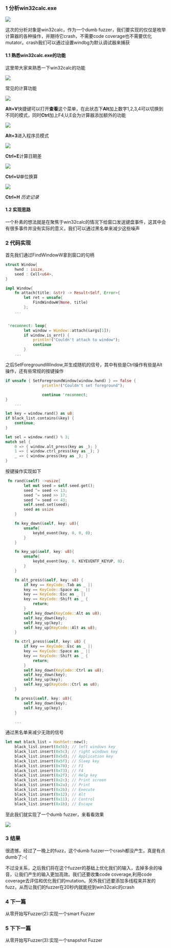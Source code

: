 
### 1 分析win32calc.exe

![](./rustdumbpng/1.jpg)

这次的分析对象是win32calc，作为一个dumb fuzzer，我们要实现的仅仅是枚举计算器的各种操作，并期待它crash，不需要code coverage也不需要优化mutator。crash我们可以通过设置windbg为默认调试器来捕获

#### 1.1 熟悉win32calc.exe的功能

这里带大家来熟悉一下win32calc的功能

![](./rustdumbpng/1.5.jpg)

常见的计算功能

![](./rustdumbpng/2.jpg)

**Alt+V**快捷键可以打开**查看**这个菜单，在此状态下**Alt**加上数字1,2,3,4可以切换到不同的模式，同时**Ctrl**加上F4,U,E会为计算器添加额外的功能

![](./rustdumbpng/3.jpg)

**Alt+3**进入程序员模式

![](./rustdumbpng/4.jpg)

**Ctrl+E**计算日期差

![](./rustdumbpng/5.jpg)

**Ctrl+U**单位换算

![](./rustdumbpng/6.jpg)

**Ctrl+H**  *历史记录*

#### 1.2 实现思路
一个朴素的想法就是在聚焦于win32calc的情况下给窗口发送键盘事件，这其中会有很多事件并没有实际的意义，我们可以通过黑名单来减少这些噪声

### 2 代码实现

首先我们通过FindWindowW拿到窗口的句柄
```rust
struct Window{
    hwnd : isize,
    seed : Cell<u64>,
}

impl Window{
    fn attach(title: &str) -> Result<Self, Error>{
        let ret = unsafe{
            FindWindowW(None, title) 
        };
    ...


 'reconnect: loop{
        let window = Window::attach(&args[1]);
        if window.is_err() {
            println!("Couldn't attach to window");
            continue
        }
    ...
```

之后SetForegroundWindow,并生成随机的信号，其中有些是Ctrl操作有些是Alt操作，还有些常规的按键操作
```rust
if unsafe { SetForegroundWindow(window.hwnd) } == false {
                println!("Couldn't set foreground");

                continue 'reconnect;
}
    ...

let key = window.rand() as u8;
if black_list.contains(&key) {
    continue;
}

let sel = window.rand() % 3;
match sel {
    0 => { window.alt_press(key as _); }
    1 => { window.ctrl_press(key as _); }
    _ => { window.press(key as _); }
}
```

按键操作实现如下
```rust
 fn rand(&self) ->usize{
        let mut seed = self.seed.get();
        seed ^= seed << 13;
        seed ^= seed >> 17;
        seed ^= seed << 43;
        self.seed.set(seed);
        seed as usize
    }

    fn key_down(&self, key: u8){ 
        unsafe{
            keybd_event(key, 0, 0, 0);
        }
    }

    fn key_up(&self, key: u8){
        unsafe{
            keybd_event(key, 0, KEYEVENTF_KEYUP, 0);
        }
    }

    fn alt_press(&self, key: u8) {
        if key == KeyCode::Tab as _ || 
        key == KeyCode::Space as _ || 
        key == KeyCode::Esc as _ ||
        key == KeyCode::Shift as _ {
            return;
        }
        self.key_down(KeyCode::Alt as u8);
        self.key_down(key);
        self.key_up(key);
        self.key_up(KeyCode::Alt as u8);
    }

    fn ctrl_press(&self, key: u8) {
        if key == KeyCode::Esc as _ ||
        key == KeyCode::Space as _ ||
        key == KeyCode::Shift as _ {
            return;
        }
        self.key_down(KeyCode::Ctrl as u8);
        self.key_down(key);
        self.key_up(key);
        self.key_up(KeyCode::Ctrl as u8);
    }

    fn press(&self, key: u8){
        self.key_down(key);
        self.key_up(key);
    }

    ...
```

通过黑名单来减少无效的信号

```rust
let mut black_list = HashSet::new();
    black_list.insert(0x5b); // left windows key
    black_list.insert(0x5c); // right windows key
    black_list.insert(0x5d); // Application key
    black_list.insert(0x5f); // Sleep key
    black_list.insert(0x70); // F1
    black_list.insert(0x73); // F4
    black_list.insert(0x2f); // Help key
    black_list.insert(0x2c); // Print screen
    black_list.insert(0x2a); // Print
    black_list.insert(0x2b); // Execute
    black_list.insert(0x12); // Alt
    black_list.insert(0x11); // Control
    black_list.insert(0x1b); // Escape

```

至此我们就实现了一个dumb fuzzer，来看看效果

![](./rustdumbpng/7.gif)

### 3 结果
很遗憾，经过了一晚上的fuzz，这个dumb fuzzer一个crash都没产生，真是有点dumb了:-(

不过没关系，之后我们将在这个fuzzer的基础上优化我们的输入，去掉多余的噪音，让我们产生的输入更加高效。我们还要收集code coverage,利用code coverage去评估和优化我们的mutation。另外我们还要添加多线程来并发的fuzz，从而让我们的fuzzer在20秒内就能挖到win32calc的crash

### 4 下一篇

从零开始写Fuzzer(2):实现一个smart Fuzzer


### 5 下下一篇

从零开始写Fuzzer(3):实现一个snapshot Fuzzer
